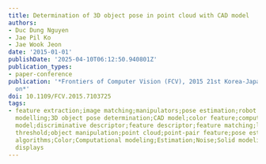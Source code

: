```yaml
---
title: Determination of 3D object pose in point cloud with CAD model
authors:
- Duc Dung Nguyen
- Jae Pil Ko
- Jae Wook Jeon
date: '2015-01-01'
publishDate: '2025-04-10T06:12:50.940801Z'
publication_types:
- paper-conference
publication: '*Frontiers of Computer Vision (FCV), 2015 21st Korea-Japan Joint Workshop
  on*'
doi: 10.1109/FCV.2015.7103725
tags:
- feature extraction;image matching;manipulators;pose estimation;robot vision;solid
  modelling;3D object pose determination;CAD model;color feature;computer aided design
  model;discriminative descriptor;feature descriptor;feature matching;light conditions;matching
  threshold;object manipulation;point cloud;point-pair feature;pose estimation;Clustering
  algorithms;Color;Computational modeling;Estimation;Noise;Solid modeling;Three-dimensional
  displays
---
```

